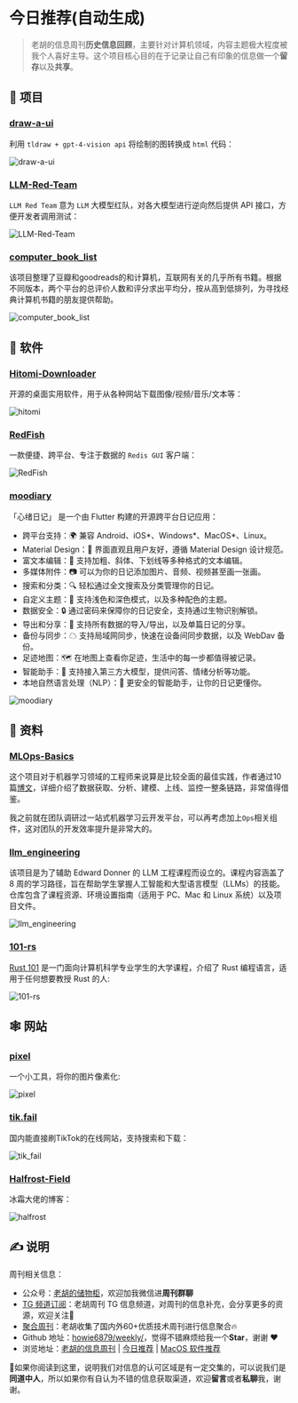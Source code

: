 # 今日推荐(自动生成)

> 老胡的信息周刊**历史信息回顾**，主要针对计算机领域，内容主题极大程度被我个人喜好主导。这个项目核心目的在于记录让自己有印象的信息做一个**留存**以及**共享**。


## 🎯 项目 

### [draw-a-ui](https://github.com/SawyerHood/draw-a-ui)

利用 `tldraw + gpt-4-vision api` 将绘制的图转换成 `html` 代码：

![draw-a-ui](https://images-1252557999.file.myqcloud.com/uPic/draw-a-ui.gif) 

### [LLM-Red-Team](https://github.com/LLM-Red-Team)

`LLM Red Team` 意为 `LLM` 大模型红队，对各大模型进行逆向然后提供 API 接口，方便开发者调用测试：

![LLM-Red-Team](https://images-1252557999.file.myqcloud.com/uPic/LLM-Red-Team.jpg) 

### [computer\_book\_list](https://github.com/slidoooor/computer_book_list)

该项目整理了豆瓣和goodreads的和计算机，互联网有关的几乎所有书籍。根据不同版本，两个平台的总评价人数和评分求出平均分，按从高到低排列，为寻找经典计算机书籍的朋友提供帮助。

![computer_book_list](https://images-1252557999.file.myqcloud.com/uPic/uxQa5E.png) 

## 🤖 软件 

### [Hitomi-Downloader](https://github.com/KurtBestor/Hitomi-Downloader)

开源的桌面实用软件，用于从各种网站下载图像/视频/音乐/文本等：

![hitomi](https://images-1252557999.file.myqcloud.com/uPic/hitomi.gif) 

### [RedFish](https://github.com/Kuari/RedFish)

一款便捷、跨平台、专注于数据的 `Redis GUI` 客户端：

![RedFish](https://images-1252557999.file.myqcloud.com/uPic/RedFish.png) 

### [moodiary](https://github.com/ZhuJHua/moodiary)

「心绪日记」 是一个由 Flutter 构建的开源跨平台日记应用：

- 跨平台支持：🌍 兼容 Android、iOS*、Windows*、MacOS*、Linux。
- Material Design：🎨 界面直观且用户友好，遵循 Material Design 设计规范。
- 富文本编辑：📝 支持加粗、斜体、下划线等多种格式的文本编辑。
- 多媒体附件：📷 可以为你的日记添加图片、音频、视频甚至画一张画。
- 搜索和分类：🔍 轻松通过全文搜索及分类管理你的日记。
- 自定义主题：🌈 支持浅色和深色模式，以及多种配色的主题。
- 数据安全：🔒 通过密码来保障你的日记安全，支持通过生物识别解锁。
- 导出和分享：🧾 支持所有数据的导入/导出，以及单篇日记的分享。
- 备份与同步：☁ 支持局域网同步，快速在设备间同步数据，以及 WebDav 备份。
- 足迹地图：🗺️ 在地图上查看你足迹，生活中的每一步都值得被记录。
- 智能助手：💬 支持接入第三方大模型，提供问答、情绪分析等功能。
- 本地自然语言处理（NLP）：🤖 更安全的智能助手，让你的日记更懂你。

![moodiary](https://images-1252557999.file.myqcloud.com/uPic/plSfAq.png) 

## 👀 资料 

### [MLOps-Basics](https://github.com/graviraja/MLOps-Basics)

这个项目对于机器学习领域的工程师来说算是比较全面的最佳实践，作者通过10篇[博文](hhttps://www.ravirajag.dev/)，详细介绍了数据获取、分析、建模、上线、监控一整条链路，非常值得借鉴。

我之前就在团队调研过一站式机器学习云开发平台，可以再考虑加上`Ops`相关组件，这对团队的开发效率提升是非常大的。 

### [llm_engineering](https://github.com/ed-donner/llm_engineering)

该项目是为了辅助 Edward Donner 的 LLM 工程课程而设立的。课程内容涵盖了 8 周的学习路径，旨在帮助学生掌握人工智能和大型语言模型（LLMs）的技能。仓库包含了课程资源、环境设置指南（适用于 PC、Mac 和 Linux 系统）以及项目文件。

![llm_engineering](https://images-1252557999.file.myqcloud.com/uPic/dtF0EE.png) 

### [101-rs](https://github.com/tweedegolf/101-rs)

[Rust 101](https://101-rs.tweede.golf/) 是一门面向计算机科学专业学生的大学课程，介绍了 Rust 编程语言，适用于任何想要教授 Rust 的人:

![101-rs](https://images-1252557999.file.myqcloud.com/uPic/101-rs.jpg) 

## 🕸 网站 

### [pixel](https://aqeja.github.io/pixel/)

一个小工具，将你的图片像素化:

![pixel](https://images-1252557999.file.myqcloud.com/uPic/KfJuhM.png) 

### [tik.fail](https://tik.fail/browse)

国内能直接刷TikTok的在线网站，支持搜索和下载：

![tik_fail](https://images-1252557999.file.myqcloud.com/uPic/tik_fail.jpg) 

### [Halfrost-Field](https://github.com/halfrost/Halfrost-Field)

冰霜大佬的博客：

![halfrost](https://images-1252557999.file.myqcloud.com/uPic/halfrost.jpg) 

## ✍️ 说明

周刊相关信息：

- 公众号：[老胡的储物柜](https://images-1252557999.file.myqcloud.com/uPic/ETIbMe.jpg)，欢迎加我微信进**周刊群聊**
- [TG 频道订阅](https://t.me/howie_weekly)：老胡周刊 TG 信息频道，对周刊的信息补充，会分享更多的资源，欢迎关注👏
- [聚合周刊](https://www.fre321.com/weekly)：老胡收集了国内外60+优质技术周刊进行信息聚合🔥
- Github 地址：[howie6879/weekly/](https://github.com/howie6879/weekly/)，觉得不错麻烦给我一个**Star**，谢谢 ❤️
- 浏览地址：[老胡的信息周刊](https://weekly.howie6879.com) | [今日推荐](https://weekly.howie6879.com/recommend/index.html) | [MacOS 软件推荐](https://weekly.howie6879.com/soft/mac.html)

🙌如果你阅读到这里，说明我们对信息的认可区域是有一定交集的，可以说我们是**同道中人**，所以如果你有自认为不错的信息获取渠道，欢迎**留言**或者**私聊**我，谢谢。